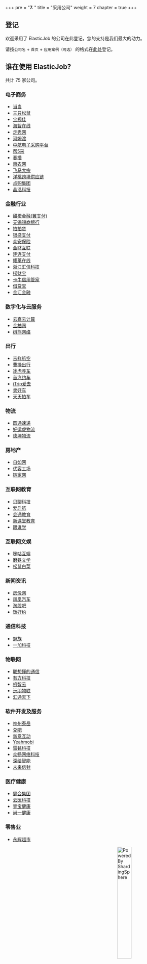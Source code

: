 +++
pre = "<b>7. </b>"
title = "采用公司"
weight = 7
chapter = true
+++

## 登记

欢迎采用了 ElasticJob 的公司在此登记，您的支持是我们最大的动力。

请按`公司名` + `首页` + `应用案例（可选）` 的格式在[此处](https://github.com/apache/shardingsphere-elasticjob/issues/254)登记。

## 谁在使用 ElasticJob?

共计 75 家公司。

### 电子商务
<ul>
   <li><a href="http://www.dangdang.com/" rel="nofollow">当当</a></li>
    <li><a href="http://www.3songshu.com/" rel="nofollow">三只松鼠</a></li>
    <li><a href="http://www.bessky.cn/" rel="nofollow">宝视佳</a></li>
    <li><a href="https://www.haizol.com/" rel="nofollow">海智在线</a></li>
    <li><a href="http://www.xiu.com/" rel="nofollow">走秀网</a></li>
    <li><a href="https://www.homedo.com/" rel="nofollow">河姆渡</a></li>
    <li><a href="http://www.eavic.com/" rel="nofollow">中航电子采购平台</a></li>
    <li><a href="http://www.b5cai.com/" rel="nofollow">帮5采</a></li>
    <li><a href="https://www.chunbo.com/" rel="nofollow">春播</a></li>
    <li><a href="https://www.cnhnb.com/" rel="nofollow">惠农网</a></li>
    <li><a href="https://www.dazong.com/" rel="nofollow">飞马大宗</a></li>
    <li><a href="https://www.yunyangtao.com/" rel="nofollow">洋桃跨境供应链</a></li>
    <li><a href="https://www.dg-mall.com/" rel="nofollow">点购集团</a></li>
    <li><a href="https://nexposter.com/" rel="nofollow">晶泓科技</a></li>
</ul>

### 金融行业
<ul>
    <li><a href="https://www.bestpay.com.cn/" rel="nofollow">甜橙金融(翼支付)</a></li>
    <li><a href="http://www.wxsbank.com/" rel="nofollow">无锡锡商银行</a></li>
    <li><a href="https://www.ppdai.com/" rel="nofollow">拍拍贷</a></li>
    <li><a href="https://www.ysepay.com/" rel="nofollow">银盛支付</a></li>
    <li><a href="https://www.zhongan.com/" rel="nofollow">众安保险</a></li>
    <li><a href="http://www.jchl.com/" rel="nofollow">金财互联</a></li>
    <li><a href="https://www.lianlianpay.com/" rel="nofollow">连连支付</a></li>
    <li><a href="http://www.yaolaivip.com/" rel="nofollow">耀莱在线</a></li>
    <li><a href="http://www.icinfo.cn/" rel="nofollow">浙江汇信科技</a></li>
    <li><a href="https://www.laocaibao.com/" rel="nofollow">捞财宝</a></li>
    <li><a href="https://www.kaniu.com/" rel="nofollow">卡牛信用管家</a></li>
    <li><a href="http://www.jiedaibao.com/" rel="nofollow">借贷宝</a></li>
    <li><a href="https://www.jinhui365.com/" rel="nofollow">金汇金融</a></li>
</ul>

### 数字化与云服务
<ul>
    <li><a href="http://www.yunjiacloud.com/" rel="nofollow">云嘉云计算</a></li>
    <li><a href="https://www.joyowo.com/" rel="nofollow">金柚网</a></li>
    <li><a href="https://www.treebear.cn/" rel="nofollow">树熊网络</a></li>
</ul>

### 出行
<ul>
    <li><a href="http://www.juneyaoair.com/" rel="nofollow">吉祥航空</a></li>
    <li><a href="https://www.caocaokeji.cn/" rel="nofollow">曹操出行</a></li>
    <li><a href="https://www.tuhu.cn/" rel="nofollow">途虎养车</a></li>
    <li><a href="https://www.01zhuanche.com/" rel="nofollow">首汽约车</a></li>
    <li><a href="https://www.itrip.com/" rel="nofollow">iTrip爱去</a></li>
    <li><a href="https://www.maihaoche.com/" rel="nofollow">卖好车</a></li>
    <li><a href="https://www.ttpai.cn/" rel="nofollow">天天拍车</a></li>
</ul>

### 物流
<ul>
    <li><a href="http://www.yto.net.cn/" rel="nofollow">圆通速递</a></li> 
    <li><a href="http://www.haoyunhu56.com/" rel="nofollow">好运虎物流</a></li>
    <li><a href="http://www.dekuncn.com/" rel="nofollow">德坤物流</a></li>
</ul>

### 房地产
<ul>
    <li><a href="http://www.ziroom.com/" rel="nofollow">自如网</a></li>
    <li><a href="https://www.ucommune.com/" rel="nofollow">优客工场</a></li>
    <li><a href="https://www.lianjia.com/" rel="nofollow">链家网</a></li>
</ul>

### 互联网教育
<ul>
    <li><a href="https://www.ibeiliao.com/" rel="nofollow">贝聊科技</a></li>
    <li><a href="http://www.iqihang.com/" rel="nofollow">爱启航</a></li>
    <li><a href="https://willclass.com/" rel="nofollow">会通教育</a></li>
    <li><a href="http://www.thinktown.com/" rel="nofollow">新课堂教育</a></li>
    <li><a href="https://www.genshuixue.com/" rel="nofollow">跟谁学</a></li>
</ul>

### 互联网文娱
<ul>
    <li><a href="https://g.10086.cn/" rel="nofollow">咪咕互娱</a></li>
    <li><a href="https://www.motie.com/" rel="nofollow">磨铁文学</a></li>
    <li><a href="http://changemax.cn/" rel="nofollow">松鼠白菜</a></li>
</ul>

### 新闻资讯
<ul>
    <li><a href="http://bj.fangjia.com/" rel="nofollow">房价网</a></li>
    <li><a href="https://auto.ifeng.com/" rel="nofollow">凤凰汽车</a></li>
    <li><a href="https://www.taoguba.com.cn/" rel="nofollow">淘股吧</a></li>
    <li><a href="https://www.fanhaoyue.com/" rel="nofollow">饭好约</a></li>
</ul>

### 通信科技
<ul>
    <li><a href="https://www.meizu.com/" rel="nofollow">魅族</a></li>
    <li><a href="https://www.oneplus.com/cn" rel="nofollow">一加科技</a></li>
</ul>

### 物联网
<ul>
    <li><a href="https://thinkiot.lenovo.com/" rel="nofollow">联想懂的通信</a></li>
    <li><a href="http://www.neoway.com/" rel="nofollow">有方科技</a></li>
    <li><a href="https://www.gizwits.com/" rel="nofollow">机智云</a></li>
    <li><a href="http://www.gdyuanpeng.com/" rel="nofollow">沅朋物联</a></li>
    <li><a href="https://www.g7.com.cn/" rel="nofollow">汇通天下</a></li>
</ul>

### 软件开发及服务
<ul>
    <li><a href="https://www.ultrapower.com.cn/" rel="nofollow">神州泰岳</a></li>
    <li><a href="http://www.duiba.com.cn" rel="nofollow">兑吧</a></li>
    <li><a href="http://www.cig.com.cn/" rel="nofollow">新意互动</a></li>
    <li><a href="https://cn.yeahmobi.com/" rel="nofollow">Yeahmobi</a></li>
    <li><a href="http://www.leimingtech.com/" rel="nofollow">雷铭科技</a></li>
    <li><a href="https://www.zyzc8.com/" rel="nofollow">众畅网络科技</a></li>
    <li><a href="http://www.deepdraw.cn/" rel="nofollow">深绘智能</a></li>
    <li><a href="https://www.go-future.cn/" rel="nofollow">未来信封</a></li>
</ul>

### 医疗健康
<ul>
    <li><a href="https://www.hh.global/" rel="nofollow">健合集团</a></li>
    <li><a href="http://www.yunyichina.cn/" rel="nofollow">云医科技</a></li>
    <li><a href="https://www.120yibao.com/" rel="nofollow">壹宝健康</a></li>
    <li><a href="https://www.sytown.cn/" rel="nofollow">尚一健康</a></li>
</ul>

### 零售业
<ul>
    <li><a href="http://www.yonghui.com.cn/" rel="nofollow">永辉超市</a></li>
</ul>


<img src="https://shardingsphere.apache.org/community/image/powered-by.png" width = "30%" height = "30%" align="right" alt="Powered By ShardingSphere" />
